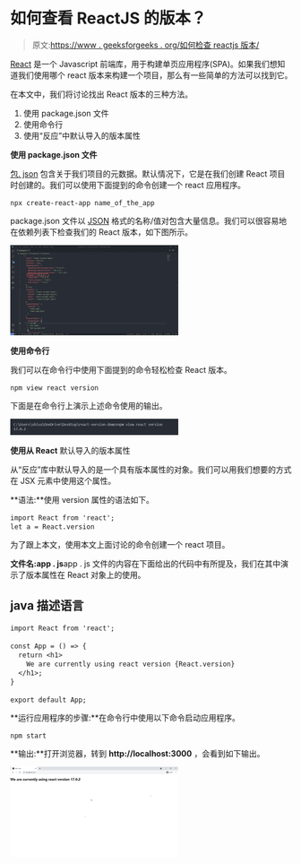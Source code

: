 # 如何查看 ReactJS 的版本？

> 原文:[https://www . geeksforgeeks . org/如何检查 reactjs 版本/](https://www.geeksforgeeks.org/how-to-check-the-version-of-reactjs/)

[React](https://www.geeksforgeeks.org/react-js-introduction-working/) 是一个 Javascript 前端库，用于构建单页应用程序(SPA)。如果我们想知道我们使用哪个 react 版本来构建一个项目，那么有一些简单的方法可以找到它。

在本文中，我们将讨论找出 React 版本的三种方法。

1.  使用 package.json 文件
2.  使用命令行
3.  使用“反应”中默认导入的版本属性

**使用 package.json 文件**

[包. json](https://www.geeksforgeeks.org/node-js-package-json/) 包含关于我们项目的元数据。默认情况下，它是在我们创建 React 项目时创建的。我们可以使用下面提到的命令创建一个 react 应用程序。

```
npx create-react-app name_of_the_app
```

package.json 文件以 [JSON](https://www.geeksforgeeks.org/javascript-json/) 格式的名称/值对包含大量信息。我们可以很容易地在依赖列表下检查我们的 React 版本，如下图所示。

![](img/0dc185c2d8265e08400818d16efbc63b.png)

**使用命令行**

我们可以在命令行中使用下面提到的命令轻松检查 React 版本。

```
npm view react version
```

下面是在命令行上演示上述命令使用的输出。

![](img/8767b7f8d2b4d2b71366094dd3bbb397.png)

**使用从 React** 默认导入的版本属性

从“反应”库中默认导入的是一个具有版本属性的对象。我们可以用我们想要的方式在 JSX 元素中使用这个属性。

**语法:**使用 version 属性的语法如下。

```
import React from 'react';
let a = React.version
```

为了跟上本文，使用本文上面讨论的命令创建一个 react 项目。

**文件名:app . js**app . js 文件的内容在下面给出的代码中有所提及，我们在其中演示了版本属性在 React 对象上的使用。

## java 描述语言

```
import React from 'react';

const App = () => {
  return <h1>
    We are currently using react version {React.version}
  </h1>;
}

export default App;
```

**运行应用程序的步骤:**在命令行中使用以下命令启动应用程序。

```
npm start
```

**输出:**打开浏览器，转到 **http://localhost:3000** ，会看到如下输出。

![](img/873e4b96a3ad33844dd250c2648d4075.png)